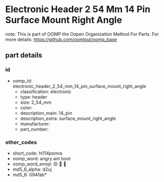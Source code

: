 # Electronic Header 2 54 Mm 14 Pin Surface Mount Right Angle  

note: This is part of OOMP the Oopen Organization Method For Parts. For more details: https://github.com/oomlout/oomp_base

##  part details





### id
* oomp_id: electronic_header_2_54_mm_14_pin_surface_mount_right_angle
  * classification: electronic
  * type: header
  * size: 2_54_mm
  * color: 
  * description_main: 14_pin
  * description_extra: surface_mount_right_angle
  * manufacturer: 
  * part_number: 

### other_codes
* short_code: hi114psmra
* oomp_word: angry ant boot
* oomp_word_emoji: :angry: :ant: :boot:
* md5_6_alpha: d2uj
* md5_6: 094fab* 